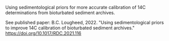 Using sedimentological priors for more accurate calibration of 14C determinations from bioturbated sediment archives.

See published paper: 
B.C. Lougheed, 2022. "Using sedimentological priors to improve 14C calibration of bioturbated sediment archives." https://doi.org/10.1017/RDC.2021.116 
